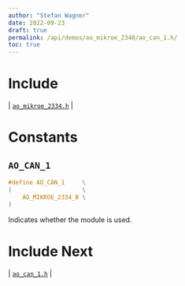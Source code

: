 ```yaml
---
author: "Stefan Wagner"
date: 2022-09-23
draft: true
permalink: /api/demos/ao_mikroe_2340/ao_can_1.h/
toc: true
---
```


# Include

| [`ao_mikroe_2334.h`](ao_mikroe_2334.h.md) |

# Constants

## `AO_CAN_1`

```c
#define AO_CAN_1     \
(                    \
    AO_MIKROE_2334_B \
)
```

Indicates whether the module is used.

# Include Next

| [`ao_can_1.h`](../../src/ao_sys_xc32_pic32_can/ao_can_1.h.md) |
